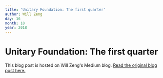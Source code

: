 ```yaml
---
title: 'Unitary Foundation: The first quarter'
author: Will Zeng
day: 16
month: 10
year: 2018
---
```


Unitary Foundation: The first quarter
===============================

This blog post is hosted on Will Zeng's Medium blog. [Read the original blog post here.](https://medium.com/@wjzeng/unitary-fund-the-first-quarter-540d3c66188e)  
